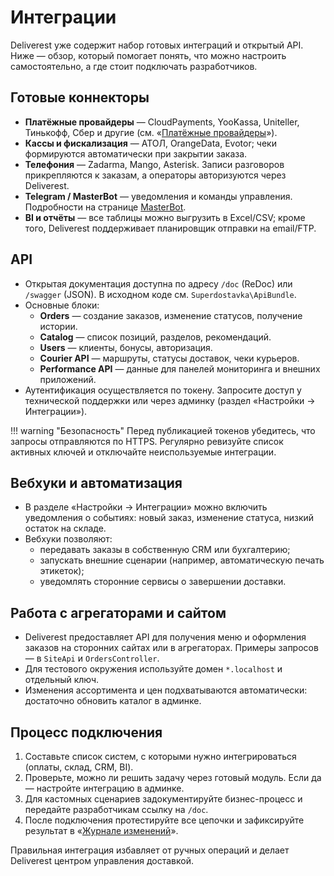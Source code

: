 # Интеграции

Deliverest уже содержит набор готовых интеграций и открытый API. Ниже — обзор, который помогает понять, что можно настроить самостоятельно, а где стоит подключать разработчиков.

## Готовые коннекторы

- **Платёжные провайдеры** — CloudPayments, YooKassa, Uniteller, Тинькофф, Сбер и другие (см. «[Платёжные провайдеры](../settings/payments.md)»).
- **Кассы и фискализация** — АТОЛ, OrangeData, Evotor; чеки формируются автоматически при закрытии заказа.
- **Телефония** — Zadarma, Mango, Asterisk. Записи разговоров прикрепляются к заказам, а операторы авторизуются через Deliverest.
- **Telegram / MasterBot** — уведомления и команды управления. Подробности на странице [MasterBot](../masterbot/index.md).
- **BI и отчёты** — все таблицы можно выгрузить в Excel/CSV; кроме того, Deliverest поддерживает планировщик отправки на email/FTP.

## API

- Открытая документация доступна по адресу `/doc` (ReDoc) или `/swagger` (JSON). В исходном коде см. `Superdostavka\ApiBundle`.
- Основные блоки:
  - **Orders** — создание заказов, изменение статусов, получение истории.
  - **Catalog** — список позиций, разделов, рекомендаций.
  - **Users** — клиенты, бонусы, авторизация.
  - **Courier API** — маршруты, статусы доставок, чеки курьеров.
  - **Performance API** — данные для панелей мониторинга и внешних приложений.
- Аутентификация осуществляется по токену. Запросите доступ у технической поддержки или через админку (раздел «Настройки → Интеграции»).

!!! warning "Безопасность"
    Перед публикацией токенов убедитесь, что запросы отправляются по HTTPS. Регулярно ревизуйте список активных ключей и отключайте неиспользуемые интеграции.

## Вебхуки и автоматизация

- В разделе «Настройки → Интеграции» можно включить уведомления о событиях: новый заказ, изменение статуса, низкий остаток на складе.
- Вебхуки позволяют:
  - передавать заказы в собственную CRM или бухгалтерию;
  - запускать внешние сценарии (например, автоматическую печать этикеток);
  - уведомлять сторонние сервисы о завершении доставки.

## Работа с агрегаторами и сайтом

- Deliverest предоставляет API для получения меню и оформления заказов на сторонних сайтах или в агрегаторах. Примеры запросов — в `SiteApi` и `OrdersController`.
- Для тестового окружения используйте домен `*.localhost` и отдельный ключ.
- Изменения ассортимента и цен подхватываются автоматически: достаточно обновить каталог в админке.

## Процесс подключения

1. Составьте список систем, с которыми нужно интегрироваться (оплаты, склад, CRM, BI).
2. Проверьте, можно ли решить задачу через готовый модуль. Если да — настройте интеграцию в админке.
3. Для кастомных сценариев задокументируйте бизнес-процесс и передайте разработчикам ссылку на `/doc`.
4. После подключения протестируйте все цепочки и зафиксируйте результат в «[Журнале изменений](../settings/changelog.md)».

Правильная интеграция избавляет от ручных операций и делает Deliverest центром управления доставкой.
